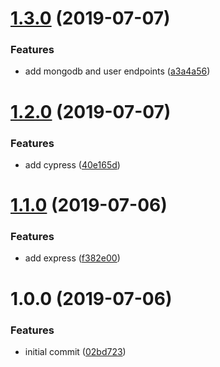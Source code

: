 # [1.3.0](https://github.com/mdluo/node-drone-example/compare/v1.2.0...v1.3.0) (2019-07-07)


### Features

* add mongodb and user endpoints ([a3a4a56](https://github.com/mdluo/node-drone-example/commit/a3a4a56))

# [1.2.0](https://github.com/mdluo/node-drone-example/compare/v1.1.0...v1.2.0) (2019-07-07)


### Features

* add cypress ([40e165d](https://github.com/mdluo/node-drone-example/commit/40e165d))

# [1.1.0](https://github.com/mdluo/node-drone-boilerplate/compare/v1.0.0...v1.1.0) (2019-07-06)


### Features

* add express ([f382e00](https://github.com/mdluo/node-drone-boilerplate/commit/f382e00))

# 1.0.0 (2019-07-06)


### Features

* initial commit ([02bd723](https://github.com/mdluo/node-drone-boilerplate/commit/02bd723))
